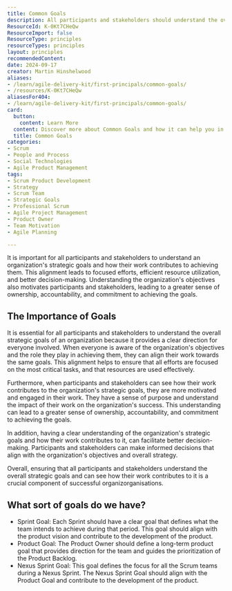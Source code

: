 ```yaml
---
title: Common Goals
description: All participants and stakeholders should understand the overall strategic goals and be able to see how the work contributes to it
ResourceId: K-0Kt7CHeQw
ResourceImport: false
ResourceType: principles
resourceTypes: principles
layout: principles
recommendedContent: 
date: 2024-09-17
creator: Martin Hinshelwood
aliases:
- /learn/agile-delivery-kit/first-principals/common-goals/
- /resources/K-0Kt7CHeQw
aliasesFor404:
- /learn/agile-delivery-kit/first-principals/common-goals/
card:
  button:
    content: Learn More
  content: Discover more about Common Goals and how it can help you in your Agile journey!
  title: Common Goals
categories:
- Scrum
- People and Process
- Social Technologies
- Agile Product Management
tags:
- Scrum Product Development
- Strategy
- Scrum Team
- Strategic Goals
- Professional Scrum
- Agile Project Management
- Product Owner
- Team Motivation
- Agile Planning

---
```

It is important for all participants and stakeholders to understand an organization's strategic goals and how their work contributes to achieving them. This alignment leads to focused efforts, efficient resource utilization, and better decision-making. Understanding the organization's objectives also motivates participants and stakeholders, leading to a greater sense of ownership, accountability, and commitment to achieving the goals.

## The Importance of Goals

It is essential for all participants and stakeholders to understand the overall strategic goals of an organization because it provides a clear direction for everyone involved. When everyone is aware of the organization's objectives and the role they play in achieving them, they can align their work towards the same goals. This alignment helps to ensure that all efforts are focused on the most critical tasks, and that resources are used effectively.

Furthermore, when participants and stakeholders can see how their work contributes to the organization's strategic goals, they are more motivated and engaged in their work. They have a sense of purpose and understand the impact of their work on the organization's success. This understanding can lead to a greater sense of ownership, accountability, and commitment to achieving the goals.

In addition, having a clear understanding of the organization's strategic goals and how their work contributes to it, can facilitate better decision-making. Participants and stakeholders can make informed decisions that align with the organization's objectives and overall strategy.

Overall, ensuring that all participants and stakeholders understand the overall strategic goals and can see how their work contributes to it is a crucial component of successful organizorganisations.

## What sort of goals do we have?

- Sprint Goal: Each Sprint should have a clear goal that defines what the team intends to achieve during that period. This goal should align with the product vision and contribute to the development of the product.
- Product Goal: The Product Owner should define a long-term product goal that provides direction for the team and guides the prioritization of the Product Backlog.
- Nexus Sprint Goal: This goal defines the focus for all the Scrum teams during a Nexus Sprint. The Nexus Sprint Goal should align with the Product Goal and contribute to the development of the product.
